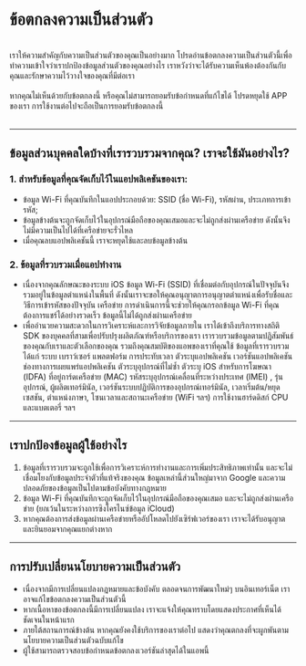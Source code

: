 # ข้อตกลงความเป็นส่วนตัว
<br>
เราให้ความสำคัญกับความเป็นส่วนตัวของคุณเป็นอย่างมาก โปรดอ่านข้อตกลงความเป็นส่วนตัวนี้เพื่อทำความเข้าใจว่าเราปกป้องข้อมูลส่วนตัวของคุณอย่างไร เราหวังว่าจะได้รับความเห็นพ้องต้องกันกับคุณและรักษาความไว้วางใจของคุณที่มีต่อเรา
<br><br>หากคุณไม่เห็นด้วยกับข้อตกลงนี้ หรือคุณไม่สามารถยอมรับข้อกำหนดที่แก้ไขได้ โปรดหยุดใช้ APP ของเรา การใช้งานต่อไปจะถือเป็นการยอมรับข้อตกลงนี้
<br><br>

***

## ข้อมูลส่วนบุคคลใดบ้างที่เรารวบรวมจากคุณ? เราจะใช้มันอย่างไร?
### 1. สำหรับข้อมูลที่คุณจัดเก็บไว้ในแอปพลิเคชันของเรา:
   - ข้อมูล Wi-Fi ที่คุณบันทึกในแอปประกอบด้วย: SSID (ชื่อ Wi-Fi), รหัสผ่าน, ประเภทการเข้ารหัส;
   - ข้อมูลข้างต้นจะถูกจัดเก็บไว้ในอุปกรณ์มือถือของคุณเสมอและจะไม่ถูกส่งผ่านเครือข่าย ดังนั้นจึงไม่มีความเป็นไปได้ที่เครือข่ายจะรั่วไหล
   - เมื่อคุณลบแอปพลิเคชันนี้ เราจะหยุดใช้และลบข้อมูลข้างต้น


### 2. ข้อมูลที่รวบรวมเมื่อแอปทำงาน
   - เนื่องจากคุณลักษณะของระบบ iOS ข้อมูล Wi-Fi (SSID) ที่เชื่อมต่อกับอุปกรณ์ในปัจจุบันจึงรวมอยู่ในข้อมูลตำแหน่งในพื้นที่ ดังนั้นเราจะขอให้คุณอนุญาตการอนุญาตตำแหน่งเพื่อรับชื่อและวิธีการเข้ารหัสของปัจจุบัน เครือข่าย การดำเนินการนี้จะช่วยให้คุณกรอกข้อมูล Wi-Fi ที่คุณต้องการแชร์ได้อย่างรวดเร็ว ข้อมูลนี้ไม่ได้ถูกส่งผ่านเครือข่าย
   - เพื่ออำนวยความสะดวกในการวิเคราะห์และการวิจัยข้อมูลภายใน เราได้เข้าถึงบริการทางสถิติ SDK ของบุคคลที่สามเพื่อปรับปรุงผลิตภัณฑ์หรือบริการของเรา เรารวบรวมข้อมูลตามปฏิสัมพันธ์ของคุณกับเราและตัวเลือกของคุณ รวมถึงคุณสมบัติของแอพของเราที่คุณใช้ ข้อมูลที่เรารวบรวม ได้แก่ ระบบ เบราว์เซอร์ แพลตฟอร์ม การประทับเวลา ตัวระบุแอปพลิเคชัน เวอร์ชันแอปพลิเคชัน ช่องทางการเผยแพร่แอปพลิเคชัน ตัวระบุอุปกรณ์ที่ไม่ซ้ำ ตัวระบุ iOS สำหรับการโฆษณา (IDFA) ที่อยู่การ์ดเครือข่าย (MAC) รหัสระบุอุปกรณ์เคลื่อนที่ระหว่างประเทศ (IMEI) , รุ่นอุปกรณ์, ผู้ผลิตเทอร์มินัล, เวอร์ชันระบบปฏิบัติการของอุปกรณ์เทอร์มินัล, เวลาเริ่มต้น/หยุดเซสชัน, ตำแหน่งภาษา, โซนเวลาและสถานะเครือข่าย (WiFi ฯลฯ) การใช้งานฮาร์ดดิสก์ CPU และแบตเตอรี่ ฯลฯ

 

***
## เราปกป้องข้อมูลผู้ใช้อย่างไร
   1. ข้อมูลที่เรารวบรวมจะถูกใช้เพื่อการวิเคราะห์การทำงานและการเพิ่มประสิทธิภาพเท่านั้น และจะไม่เชื่อมโยงกับข้อมูลประจำตัวที่แท้จริงของคุณ ข้อมูลเหล่านี้ส่วนใหญ่มาจาก Google และความปลอดภัยของข้อมูลเป็นไปตามข้อบังคับทางกฎหมาย
   2. ข้อมูล Wi-Fi ที่คุณบันทึกจะถูกจัดเก็บไว้ในอุปกรณ์มือถือของคุณเสมอ และจะไม่ถูกส่งผ่านเครือข่าย (ยกเว้นในระหว่างการซิงโครไนซ์ข้อมูล iCloud)
   3. หากคุณต้องการส่งข้อมูลผ่านเครือข่ายหรืออัปโหลดไปยังเซิร์ฟเวอร์ของเรา เราจะได้รับอนุญาตและยินยอมจากคุณแยกต่างหาก
***

## การปรับเปลี่ยนนโยบายความเป็นส่วนตัว
   - เนื่องจากมีการเปลี่ยนแปลงกฎหมายและข้อบังคับ ตลอดจนการพัฒนาใหม่ๆ บนอินเทอร์เน็ต เราอาจแก้ไขข้อตกลงความเป็นส่วนตัวนี้
   - หากเนื้อหาของข้อตกลงนี้มีการเปลี่ยนแปลง เราจะแจ้งให้คุณทราบโดยแสดงประกาศที่เห็นได้ชัดเจนในหน้าแรก
   - ภายใต้สถานการณ์ข้างต้น หากคุณยังคงใช้บริการของเราต่อไป แสดงว่าคุณตกลงที่จะผูกพันตามนโยบายความเป็นส่วนตัวฉบับแก้ไข
   - ผู้ใช้สามารถตรวจสอบข้อกำหนดข้อตกลงเวอร์ชันล่าสุดได้ในแอพนี้
